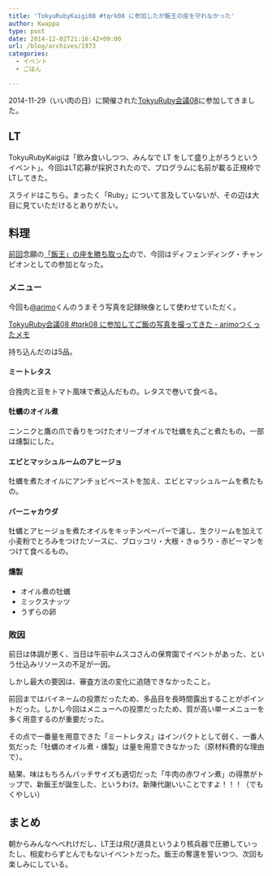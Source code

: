 ```yaml
---
title: 'TokyuRubyKaigi08 #tqrk08 に参加したが飯王の座を守れなかった'
author: Kwappa
type: post
date: 2014-12-02T21:16:42+09:00
url: /blog/archives/1973
categories:
  - イベント
  - ごはん

---
```

2014-11-29（いい肉の日）に開催された<a href="http://regional.rubykaigi.org/tokyu08/" target="_blank" rel="noopener noreferrer">TokyuRuby会議08</a>に参加してきました。

## LT

TokyuRubyKaigiは「飲み食いしつつ、みんなで LT をして盛り上がろうというイベント」。今回はLT応募が採択されたので、プログラムに名前が載る正規枠でLTしてきた。

スライドはこちら。まったく「Ruby」について言及していないが、その辺は大目に見ていただけるとありがたい。

<script defer class="speakerdeck-embed" data-id="31e57e7059cf013287792abb35447cfc" data-ratio="1.4143646408839778" src="//speakerdeck.com/assets/embed.js"></script>

## 料理

<a href="http://regional.rubykaigi.org/tokyu07/" target="_blank" rel="noopener noreferrer">前回</a>念願の<a href="http://randd.kwappa.net/2014/03/30/590" target="_blank" rel="noopener noreferrer">「飯王」の座を勝ち取った</a>ので、今回はディフェンディング・チャンピオンとしての参加となった。

### メニュー

今回も<a href="http://twitter.com/arimo" target="_blank" rel="noopener noreferrer">@arimo</a>くんのうまそう写真を記録映像として使わせていただく。

[TokyuRuby会議08 #tqrk08 に参加してご飯の写真を撮ってきた - arimoつくったメモ](https://arimo.hatenablog.com/entry/tqrk08)

<!--more-->

持ち込んだのは5品。

#### ミートレタス

合挽肉と豆をトマト風味で煮込んだもの。レタスで巻いて食べる。

#### 牡蠣のオイル煮

ニンニクと鷹の爪で香りをつけたオリーブオイルで牡蠣を丸ごと煮たもの。一部は燻製にした。

#### エビとマッシュルームのアヒージョ

牡蠣を煮たオイルにアンチョビペーストを加え、エビとマッシュルームを煮たもの。

#### バーニャカウダ

牡蠣とアヒージョを煮たオイルをキッチンペーパーで濾し、生クリームを加えて小麦粉でとろみをつけたソースに、ブロッコリ・大根・きゅうり・赤ピーマンをつけて食べるもの。

#### 燻製

  * オイル煮の牡蠣
  * ミックスナッツ
  * うずらの卵

### 敗因

前日は体調が悪く、当日は午前中ムスコさんの保育園でイベントがあった、という仕込みリソースの不足が一因。

しかし最大の要因は、審査方法の変化に追随できなかったこと。

前回まではバイネームの投票だったため、多品目を長時間露出することがポイントだった。しかし今回はメニューへの投票だったため、質が高い単一メニューを多く用意するのが重要だった。

その点で一番量を用意できた「ミートレタス」はインパクトとして弱く、一番人気だった「牡蠣のオイル煮・燻製」は量を用意できなかった（原材料費的な理由で）。

結果、味はもちろんバッチサイズも適切だった「牛肉の赤ワイン煮」の得票がトップで、新飯王が誕生した、というわけ。新陳代謝いいことですよ！！！（でもくやしい）

## まとめ

朝からみんなへべれけだし、LT王は飛び道具というより核兵器で圧勝していったし、相変わらずとんでもないイベントだった。飯王の奪還を誓いつつ、次回も楽しみにしている。
